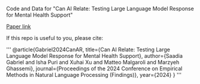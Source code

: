 Code and Data for "Can AI Relate: Testing Large Language Model Response for Mental Health Support"

[Paper link](https://arxiv.org/abs/2405.12021)

If this repo is useful to you, please cite:

'''
@article{Gabriel2024CanAR,
  title={Can AI Relate: Testing Large Language Model Response for Mental Health Support},
  author={Saadia Gabriel and Isha Puri and Xuhai Xu and Matteo Malgaroli and Marzyeh Ghassemi},
  journal={Proceedings of the 2024 Conference on Empirical Methods in Natural Language Processing (Findings)},
  year={2024}
}
'''

